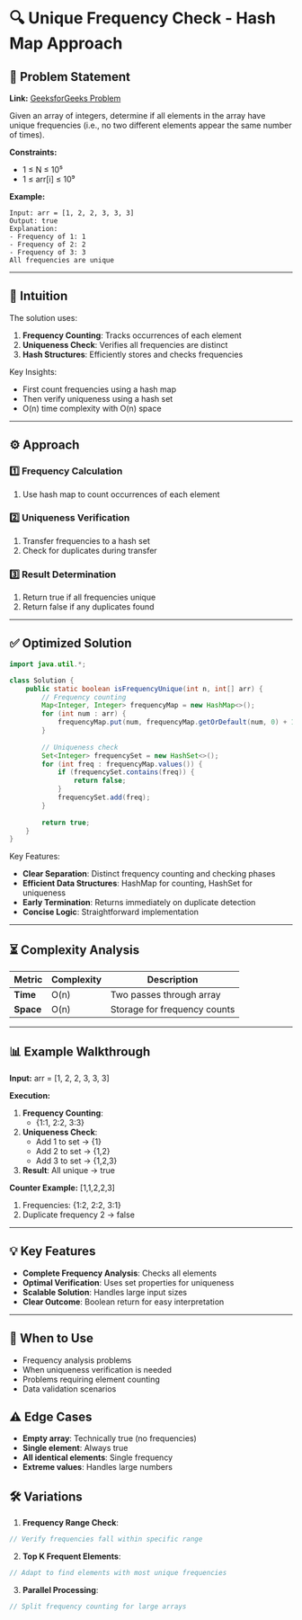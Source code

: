 # 🔍 Unique Frequency Check - Hash Map Approach

## 📜 Problem Statement
**Link:** [GeeksforGeeks Problem](https://www.geeksforgeeks.org/problems/unique-frequencies-of-not/1?page=1&company=Google&sortBy=latest)

Given an array of integers, determine if all elements in the array have unique frequencies (i.e., no two different elements appear the same number of times).

**Constraints:**
- 1 ≤ N ≤ 10⁵
- 1 ≤ arr[i] ≤ 10⁹

**Example:**
```text
Input: arr = [1, 2, 2, 3, 3, 3]
Output: true
Explanation: 
- Frequency of 1: 1
- Frequency of 2: 2
- Frequency of 3: 3
All frequencies are unique
```

---

## 🧠 Intuition
The solution uses:
1. **Frequency Counting**: Tracks occurrences of each element
2. **Uniqueness Check**: Verifies all frequencies are distinct
3. **Hash Structures**: Efficiently stores and checks frequencies

Key Insights:
- First count frequencies using a hash map
- Then verify uniqueness using a hash set
- O(n) time complexity with O(n) space

---

## ⚙️ Approach
### **1️⃣ Frequency Calculation**
1. Use hash map to count occurrences of each element

### **2️⃣ Uniqueness Verification**
1. Transfer frequencies to a hash set
2. Check for duplicates during transfer

### **3️⃣ Result Determination**
1. Return true if all frequencies unique
2. Return false if any duplicates found

---

## ✅ Optimized Solution
```java
import java.util.*;

class Solution {
    public static boolean isFrequencyUnique(int n, int[] arr) {
        // Frequency counting
        Map<Integer, Integer> frequencyMap = new HashMap<>();
        for (int num : arr) {
            frequencyMap.put(num, frequencyMap.getOrDefault(num, 0) + 1);
        }
        
        // Uniqueness check
        Set<Integer> frequencySet = new HashSet<>();
        for (int freq : frequencyMap.values()) {
            if (frequencySet.contains(freq)) {
                return false;
            }
            frequencySet.add(freq);
        }
        
        return true;
    }
}
```

Key Features:
- **Clear Separation**: Distinct frequency counting and checking phases
- **Efficient Data Structures**: HashMap for counting, HashSet for uniqueness
- **Early Termination**: Returns immediately on duplicate detection
- **Concise Logic**: Straightforward implementation

---

## ⏳ Complexity Analysis
| Metric          | Complexity | Description |
|-----------------|------------|-------------|
| **Time**        | O(n)       | Two passes through array |
| **Space**       | O(n)       | Storage for frequency counts |

---

## 📊 Example Walkthrough

**Input:** arr = [1, 2, 2, 3, 3, 3]

**Execution:**
1. **Frequency Counting**:
   - {1:1, 2:2, 3:3}
2. **Uniqueness Check**:
   - Add 1 to set → {1}
   - Add 2 to set → {1,2}
   - Add 3 to set → {1,2,3}
3. **Result**: All unique → true

**Counter Example:** [1,1,2,2,3]
1. Frequencies: {1:2, 2:2, 3:1}
2. Duplicate frequency 2 → false

---

## 💡 Key Features
- **Complete Frequency Analysis**: Checks all elements
- **Optimal Verification**: Uses set properties for uniqueness
- **Scalable Solution**: Handles large input sizes
- **Clear Outcome**: Boolean return for easy interpretation

---

## 🚀 When to Use
- Frequency analysis problems
- When uniqueness verification is needed
- Problems requiring element counting
- Data validation scenarios

## ⚠️ Edge Cases
- **Empty array**: Technically true (no frequencies)
- **Single element**: Always true
- **All identical elements**: Single frequency
- **Extreme values**: Handles large numbers

## 🛠 Variations
1. **Frequency Range Check**:
```java
// Verify frequencies fall within specific range
```

2. **Top K Frequent Elements**:
```java
// Adapt to find elements with most unique frequencies
```

3. **Parallel Processing**:
```java
// Split frequency counting for large arrays
```